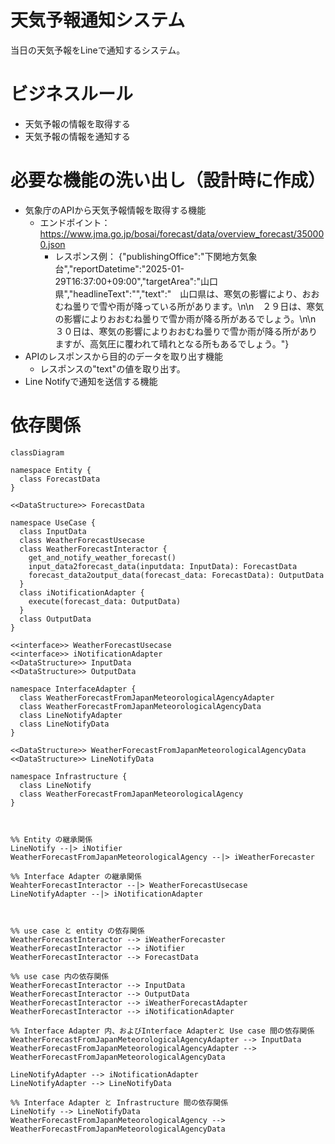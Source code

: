 # 天気予報通知システム
当日の天気予報をLineで通知するシステム。

# ビジネスルール
- 天気予報の情報を取得する
- 天気予報の情報を通知する

# 必要な機能の洗い出し（設計時に作成）
- 気象庁のAPIから天気予報情報を取得する機能
  - エンドポイント：https://www.jma.go.jp/bosai/forecast/data/overview_forecast/350000.json
    - レスポンス例：
       {"publishingOffice":"下関地方気象台","reportDatetime":"2025-01-29T16:37:00+09:00","targetArea":"山口県","headlineText":"","text":"　山口県は、寒気の影響により、おおむね曇りで雪や雨が降っている所があります。\n\n　２９日は、寒気の影響によりおおむね曇りで雪か雨が降る所があるでしょう。\n\n　３０日は、寒気の影響によりおおむね曇りで雪か雨が降る所がありますが、高気圧に覆われて晴れとなる所もあるでしょう。"}
- APIのレスポンスから目的のデータを取り出す機能
  - レスポンスの"text"の値を取り出す。
- Line Notifyで通知を送信する機能

# 依存関係
```mermaid
classDiagram 

namespace Entity {
  class ForecastData 
}

<<DataStructure>> ForecastData

namespace UseCase {
  class InputData
  class WeatherForecastUsecase
  class WeatherForecastInteractor {
    get_and_notify_weather_forecast()
    input_data2forecast_data(inputdata: InputData): ForecastData
    forecast_data2output_data(forecast_data: ForecastData): OutputData
  }
  class iNotificationAdapter {
    execute(forecast_data: OutputData)
  }
  class OutputData
}

<<interface>> WeatherForecastUsecase
<<interface>> iNotificationAdapter
<<DataStructure>> InputData
<<DataStructure>> OutputData

namespace InterfaceAdapter {
  class WeatherForecastFromJapanMeteorologicalAgencyAdapter
  class WeatherForecastFromJapanMeteorologicalAgencyData
  class LineNotifyAdapter
  class LineNotifyData
}

<<DataStructure>> WeatherForecastFromJapanMeteorologicalAgencyData
<<DataStructure>> LineNotifyData

namespace Infrastructure {
  class LineNotify
  class WeatherForecastFromJapanMeteorologicalAgency
}



%% Entity の継承関係
LineNotify --|> iNotifier 
WeatherForecastFromJapanMeteorologicalAgency --|> iWeatherForecaster 

%% Interface Adapter の継承関係
WeahterForecastInteractor --|> WeatherForecastUsecase
LineNotifyAdapter --|> iNotificationAdapter 



%% use case と entity の依存関係
WeatherForecastInteractor --> iWeatherForecaster
WeatherForecastInteractor --> iNotifier
WeatherForecastInteractor --> ForecastData

%% use case 内の依存関係
WeatherForecastInteractor --> InputData
WeatherForecastInteractor --> OutputData
WeatherForecastInteractor --> iWeatherForecastAdapter
WeatherForecastInteractor --> iNotificationAdapter

%% Interface Adapter 内、およびInterface Adapterと Use case 間の依存関係
WeatherForecastFromJapanMeteorologicalAgencyAdapter --> InputData
WeatherForecastFromJapanMeteorologicalAgencyAdapter --> WeatherForecastFromJapanMeteorologicalAgencyData

LineNotifyAdapter --> iNotificationAdapter
LineNotifyAdapter --> LineNotifyData

%% Interface Adapter と Infrastructure 間の依存関係
LineNotify --> LineNotifyData
WeatherForecastFromJapanMeteorologicalAgency --> WeatherForecastFromJapanMeteorologicalAgencyData

```

